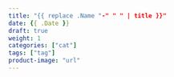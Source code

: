 ```yaml
---
title: "{{ replace .Name "-" " " | title }}"
date: {{ .Date }}
draft: true
weight: 1
categories: ["cat"]
tags: ["tag"]
product-image: "url"
---
```


